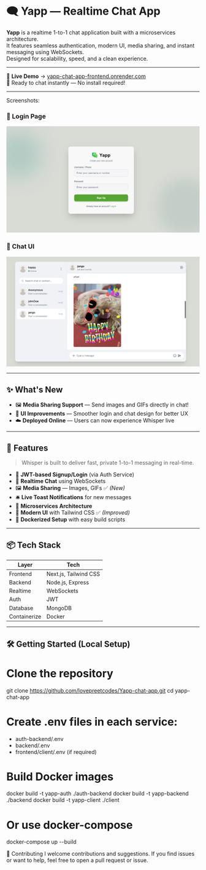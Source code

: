 # 🗨️ Yapp — Realtime Chat App

**Yapp** is a realtime 1-to-1 chat application built with a microservices architecture.  
It features seamless authentication, modern UI, media sharing, and instant messaging using WebSockets.  
Designed for scalability, speed, and a clean experience.

---

🎯 **Live Demo** → [yapp-chat-app-frontend.onrender.com](https://whispr-chat-app-frontend.onrender.com)  
🚀 Ready to chat instantly — No install required!

---
Screenshots:

### 🔐 Login Page
![Login](./screenshots/Screenshot_2.png)

### 💬  Chat UI
![Chat](./screenshots/Screenshot_!.png)


---
## ✨ What's New

- 🖼️ **Media Sharing Support** — Send images and GIFs directly in chat!
- 🎨 **UI Improvements** — Smoother login and chat design for better UX
- ☁️ **Deployed Online** — Users can now experience Whisper live

---

## 🚀 Features

> Whisper is built to deliver fast, private 1-to-1 messaging in real-time.

- 🔐 **JWT-based Signup/Login** (via Auth Service)
- 💬 **Realtime Chat** using WebSockets
- 🖼️ **Media Sharing** — Images, GIFs ✅ *(New)*
- 🛎️ **Live Toast Notifications** for new messages
- 🧭 **Microservices Architecture**
- 💅 **Modern UI** with Tailwind CSS ✅ *(Improved)*
- 🐳 **Dockerized Setup** with easy build scripts

---

## 📦 Tech Stack

| Layer         | Tech                |
|--------------|---------------------|
| Frontend     | Next.js, Tailwind CSS |
| Backend      | Node.js, Express     |
| Realtime     | WebSockets           |
| Auth         | JWT                  |
| Database     | MongoDB              |
| Containerize | Docker               |

---

## 🛠️ Getting Started (Local Setup)

# Clone the repository
git clone https://github.com/lovepreetcodes/Yapp-chat-app.git
cd yapp-chat-app

# Create .env files in each service:
- auth-backend/.env
- backend/.env
- frontend/client/.env (if required)

# Build Docker images
docker build -t yapp-auth ./auth-backend
docker build -t yapp-backend ./backend
docker build -t yapp-client ./client

# Or use docker-compose
docker-compose up --build


🤝 Contributing
I welcome contributions and suggestions. If you find issues or want to help, feel free to open a pull request or issue.


